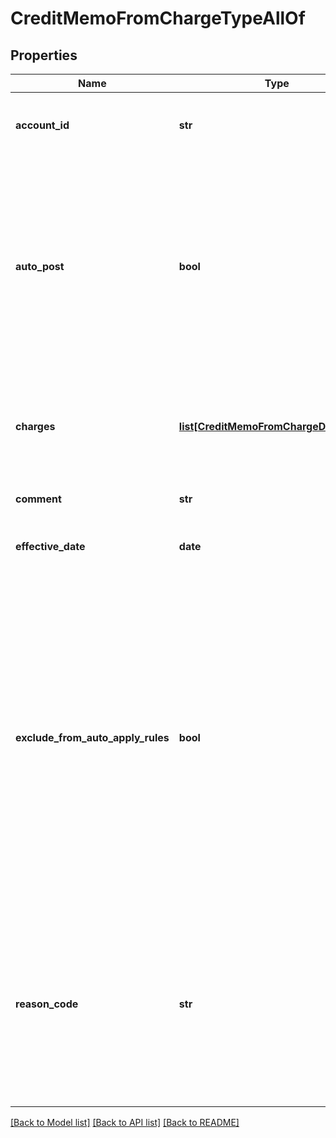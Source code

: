 # CreditMemoFromChargeTypeAllOf

## Properties
Name | Type | Description | Notes
------------ | ------------- | ------------- | -------------
**account_id** | **str** | The ID of the account associated with the credit memo.  | 
**auto_post** | **bool** | Whether to automatically post the credit memo after it is created.   Setting this field to &#x60;true&#x60;, you do not need to separately call the [Post a credit memo](https://www.zuora.com/developer/api-reference/#operation/PUT_PostCreditMemo) operation to post the credit memo.  | [optional] [default to False]
**charges** | [**list[CreditMemoFromChargeDetailType]**](CreditMemoFromChargeDetailType.md) | Container for product rate plan charges. The maximum number of items is 1,000.  | [optional] 
**comment** | **str** | Comments about the credit memo.  | [optional] 
**effective_date** | **date** | The date when the credit memo takes effect.  | [optional] 
**exclude_from_auto_apply_rules** | **bool** | Whether the credit memo is excluded from the rule of automatically applying unapplied credit memos to invoices and debit memos during payment runs. If you set this field to &#x60;true&#x60;, a payment run does not pick up this credit memo or apply it to other invoices or debit memos.  | [optional] [default to False]
**reason_code** | **str** | A code identifying the reason for the transaction. The value must be an existing reason code or empty. If you do not specify a value, Zuora uses the default reason code.  | [optional] 

[[Back to Model list]](../README.md#documentation-for-models) [[Back to API list]](../README.md#documentation-for-api-endpoints) [[Back to README]](../README.md)


